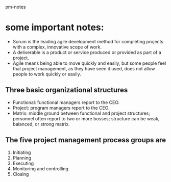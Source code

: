 
pm-notes
# some important notes:
- Scrum is the leading agile development method for completing projects with a complex, innovative scope of work.
- A deliverable is a product or service produced or provided as part of a project.
- Agile means being able to move quickly and easily, but some people feel that project management, as they have seen it used, does not allow people to work quickly or easily.

## Three basic organizational structures
* Functional: functional managers report to the CEO.
* Project: program managers report to the CEO.
* Matrix: middle ground between functional and project structures; personnel often report to two or more bosses; structure can be weak, balanced, or strong matrix.

## The five project management process groups are
1. Initiating
2. Planning
3. Executing
4. Monitoring and controlling
5. Closing
